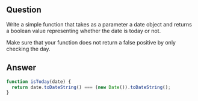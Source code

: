 ## Question
Write a simple function that takes as a parameter a date object and returns a boolean value representing whether the date is today or not.

Make sure that your function does not return a false positive by only checking the day.

## Answer
```javascript
function isToday(date) {
  return date.toDateString() === (new Date()).toDateString();
}
```